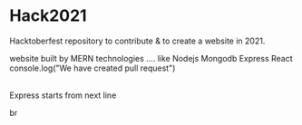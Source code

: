 # Hack2021

Hacktoberfest repository to contribute & to create a website in 2021. 



website
built by MERN technologies .... like Nodejs Mongodb Express React
console.log("We have created pull request")

<br>
Express starts from next line

br
